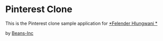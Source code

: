 # Pinterest Clone

This is the Pinterest clone sample application for
[*Felender Hlungwani *](https://plus.google.com/u/0/+TlangelaniHlungwani/posts)

by [Beans-Inc](http://beans-inc.co.za)
